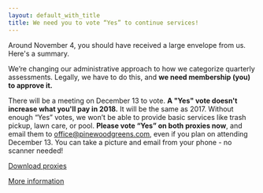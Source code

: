 ```yaml
---
layout: default_with_title
title: We need you to vote “Yes” to continue services!
---
```


Around November 4, you should have received a large envelope from us. Here's a summary.

We’re changing our administrative approach to how we categorize quarterly assessments. Legally, we have to do this, and **we need membership (you) to approve it.**

There will be a meeting on December 13 to vote. 
**A "Yes" vote doesn't increase what you'll pay in 2018.** It will be the same as 2017. 
Without enough “Yes” votes, we won’t be able to provide basic services like trash pickup, lawn care, or pool. 
**Please vote “Yes” on both proxies now**, and email them to office@pinewoodgreens.com, even if you plan on attending December 13.
You can take a picture and email from your phone - no scanner needed! 

[Download proxies](https://1drv.ms/b/s!AljaksoYYp5SgbBpl2dBis4l88EXlg) 

[More information](https://1drv.ms/b/s!AljaksoYYp5SgbBndthwwp-OJuHKyA)

